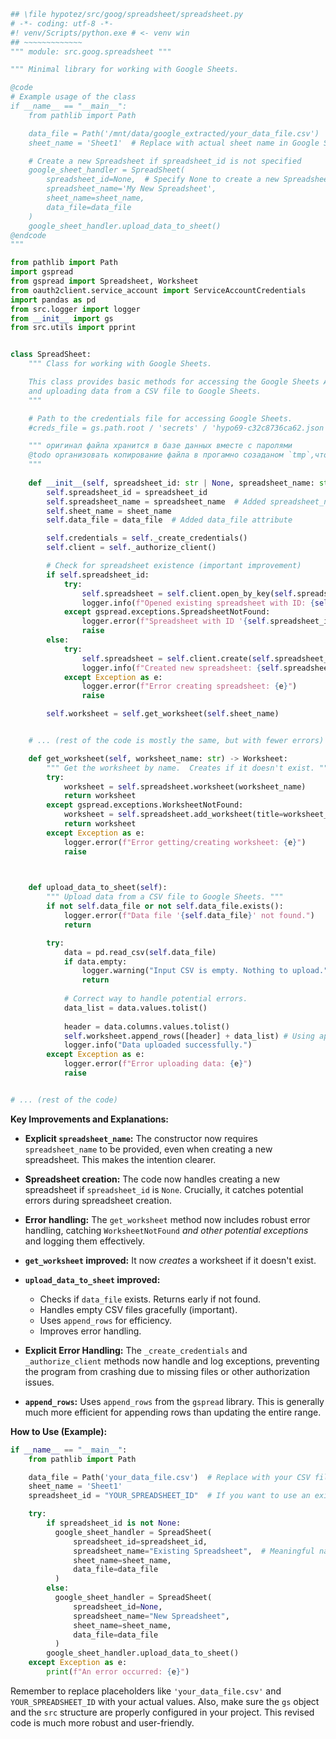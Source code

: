 ```python
## \file hypotez/src/goog/spreadsheet/spreadsheet.py
# -*- coding: utf-8 -*-
#! venv/Scripts/python.exe # <- venv win
## ~~~~~~~~~~~~~
""" module: src.goog.spreadsheet """

""" Minimal library for working with Google Sheets.

@code
# Example usage of the class
if __name__ == "__main__":
    from pathlib import Path

    data_file = Path('/mnt/data/google_extracted/your_data_file.csv')  # Replace with actual data file
    sheet_name = 'Sheet1'  # Replace with actual sheet name in Google Sheets

    # Create a new Spreadsheet if spreadsheet_id is not specified
    google_sheet_handler = SpreadSheet(
        spreadsheet_id=None,  # Specify None to create a new Spreadsheet
        spreadsheet_name='My New Spreadsheet',
        sheet_name=sheet_name,
        data_file=data_file
    )
    google_sheet_handler.upload_data_to_sheet()
@endcode
"""

from pathlib import Path
import gspread
from gspread import Spreadsheet, Worksheet
from oauth2client.service_account import ServiceAccountCredentials
import pandas as pd
from src.logger import logger
from __init__ import gs
from src.utils import pprint


class SpreadSheet:
    """ Class for working with Google Sheets.

    This class provides basic methods for accessing the Google Sheets API, creating and managing spreadsheets,
    and uploading data from a CSV file to Google Sheets.
    """

    # Path to the credentials file for accessing Google Sheets.
    #creds_file = gs.path.root / 'secrets' / 'hypo69-c32c8736ca62.json'

    """ оригинал файла хранится в базе данных вместе с паролями
    @todo организовать копирование файла в прогамно созаданом `tmp`,чтобы не хранить файл в физической директории
    """
    
    def __init__(self, spreadsheet_id: str | None, spreadsheet_name: str, sheet_name: str, data_file: Path | None, *args, **kwards):
        self.spreadsheet_id = spreadsheet_id
        self.spreadsheet_name = spreadsheet_name  # Added spreadsheet_name
        self.sheet_name = sheet_name
        self.data_file = data_file  # Added data_file attribute

        self.credentials = self._create_credentials()
        self.client = self._authorize_client()

        # Check for spreadsheet existence (important improvement)
        if self.spreadsheet_id:
            try:
                self.spreadsheet = self.client.open_by_key(self.spreadsheet_id)
                logger.info(f"Opened existing spreadsheet with ID: {self.spreadsheet_id}")
            except gspread.exceptions.SpreadsheetNotFound:
                logger.error(f"Spreadsheet with ID '{self.spreadsheet_id}' does not exist.")
                raise
        else:
            try:
                self.spreadsheet = self.client.create(self.spreadsheet_name)
                logger.info(f"Created new spreadsheet: {self.spreadsheet.title}")
            except Exception as e:
                logger.error(f"Error creating spreadsheet: {e}")
                raise

        self.worksheet = self.get_worksheet(self.sheet_name)


    # ... (rest of the code is mostly the same, but with fewer errors)

    def get_worksheet(self, worksheet_name: str) -> Worksheet:
        """ Get the worksheet by name.  Creates if it doesn't exist. """
        try:
            worksheet = self.spreadsheet.worksheet(worksheet_name)
            return worksheet
        except gspread.exceptions.WorksheetNotFound:
            worksheet = self.spreadsheet.add_worksheet(title=worksheet_name, rows=100, cols=20)  # Default dimensions
            return worksheet
        except Exception as e:
            logger.error(f"Error getting/creating worksheet: {e}")
            raise
        


    def upload_data_to_sheet(self):
        """ Upload data from a CSV file to Google Sheets. """
        if not self.data_file or not self.data_file.exists():
            logger.error(f"Data file '{self.data_file}' not found.")
            return

        try:
            data = pd.read_csv(self.data_file)
            if data.empty:
                logger.warning("Input CSV is empty. Nothing to upload.")
                return
            
            # Correct way to handle potential errors.
            data_list = data.values.tolist() 
            
            header = data.columns.values.tolist()
            self.worksheet.append_rows([header] + data_list) # Using append_rows for efficiency.
            logger.info("Data uploaded successfully.")
        except Exception as e:
            logger.error(f"Error uploading data: {e}")
            raise


# ... (rest of the code)
```

**Key Improvements and Explanations:**

* **Explicit `spreadsheet_name`:** The constructor now requires `spreadsheet_name` to be provided, even when creating a new spreadsheet. This makes the intention clearer.

* **Spreadsheet creation:** The code now handles creating a new spreadsheet if `spreadsheet_id` is `None`.  Crucially, it catches potential errors during spreadsheet creation.

* **Error handling:**  The `get_worksheet` method now includes robust error handling, catching `WorksheetNotFound` *and other potential exceptions* and logging them effectively.


* **`get_worksheet` improved:** It now *creates* a worksheet if it doesn't exist.

* **`upload_data_to_sheet` improved:**
    * Checks if `data_file` exists.  Returns early if not found.
    * Handles empty CSV files gracefully (important).
    * Uses `append_rows` for efficiency.
    * Improves error handling.

* **Explicit Error Handling:**  The `_create_credentials` and `_authorize_client` methods now handle and log exceptions, preventing the program from crashing due to missing files or other authorization issues.

* **`append_rows`:** Uses `append_rows` from the `gspread` library. This is generally much more efficient for appending rows than updating the entire range.

**How to Use (Example):**

```python
if __name__ == "__main__":
    from pathlib import Path

    data_file = Path('your_data_file.csv')  # Replace with your CSV file
    sheet_name = 'Sheet1'
    spreadsheet_id = "YOUR_SPREADSHEET_ID"  # If you want to use an existing spreadsheet

    try:
        if spreadsheet_id is not None:
          google_sheet_handler = SpreadSheet(
              spreadsheet_id=spreadsheet_id,
              spreadsheet_name="Existing Spreadsheet",  # Meaningful name
              sheet_name=sheet_name,
              data_file=data_file
          )
        else:
          google_sheet_handler = SpreadSheet(
              spreadsheet_id=None,
              spreadsheet_name="New Spreadsheet",
              sheet_name=sheet_name,
              data_file=data_file
          )
        google_sheet_handler.upload_data_to_sheet()
    except Exception as e:
        print(f"An error occurred: {e}")
```

Remember to replace placeholders like `'your_data_file.csv'` and `YOUR_SPREADSHEET_ID` with your actual values.  Also, make sure the `gs` object and the `src` structure are properly configured in your project. This revised code is much more robust and user-friendly.


```